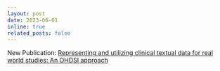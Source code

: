 ```yaml
---
layout: post
date: 2023-06-01
inline: true
related_posts: false
---
```


New Publication: [Representing and utilizing clinical textual data for real world studies: An OHDSI approach](https://www.sciencedirect.com/science/article/abs/pii/S1532046423000643)
